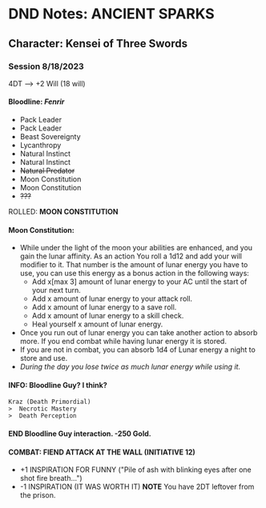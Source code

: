 
# DND Notes: ANCIENT SPARKS

## Character: **Kensei of Three Swords**

### Session 8/18/2023
4DT --> +2 Will (18 will)
####  Bloodline: *Fenrir*

* Pack Leader
* Pack Leader
* Beast Sovereignty
* Lycanthropy
* Natural Instinct
* Natural Instinct
* ~~Natural Predator~~
* Moon Constitution
* Moon Constitution
* ~~???~~ 

ROLLED: **MOON CONSTITUTION** 
#### Moon Constitution: 
* While under the light of the moon your abilities are enhanced, and you gain the lunar affinity. As an action You roll a 1d12 and add your will modifier to it. That number is the amount of lunar energy you have to use, you can use this energy as a bonus action in the following ways:
  * Add x[max 3] amount of lunar energy to your AC until the start of your next turn.
  * Add x amount of lunar energy to your attack roll.
  * Add x amount of lunar energy to a save roll.
  * Add x amount of lunar energy to a skill check.
  * Heal yourself x amount of lunar energy.
* Once you run out of lunar energy you can take another action to absorb more. If you end combat while having lunar energy it is stored.
* If you are not in combat, you can absorb 1d4 of Lunar energy a night to store and use.
* *During the day you lose twice as much lunar energy while using it.*

#### INFO: Bloodline Guy? I think?
    Kraz (Death Primordial)  
    >  Necrotic Mastery
    >  Death Perception

#### END Bloodline Guy interaction. **-250 Gold**.

#### COMBAT: FIEND ATTACK AT THE WALL (INITIATIVE 12)
* +1 INSPIRATION FOR FUNNY ("Pile of ash with blinking eyes after one shot fire breath...")
* -1 INSPIRATION (IT WAS WORTH IT)
**NOTE** You have 2DT leftover from the prison. 